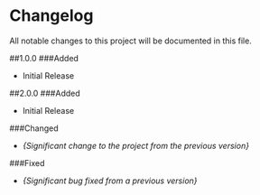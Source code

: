 Changelog
===
All notable changes to this project will be documented in this file.

##1.0.0
###Added

* Initial Release

##2.0.0
###Added

* Initial Release

###Changed

* *{Significant change to the project from the previous version}*

###Fixed

* *{Significant bug fixed from a previous version}*
